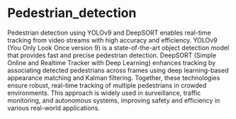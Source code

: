 # Pedestrian_detection

Pedestrian detection using YOLOv9 and DeepSORT enables real-time tracking from video streams with high accuracy and efficiency. YOLOv9 (You Only Look Once version 9) is a state-of-the-art object detection model that provides fast and precise pedestrian detection. DeepSORT (Simple Online and Realtime Tracker with Deep Learning) enhances tracking by associating detected pedestrians across frames using deep learning-based appearance matching and Kalman filtering. Together, these technologies ensure robust, real-time tracking of multiple pedestrians in crowded environments. This approach is widely used in surveillance, traffic monitoring, and autonomous systems, improving safety and efficiency in various real-world applications.








